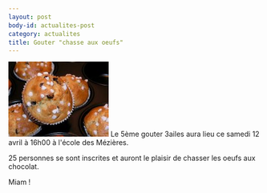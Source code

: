```yaml
---
layout: post
body-id: actualites-post
category: actualites
title: Gouter "chasse aux oeufs"
---
```


![Muffins][1] Le 5ème gouter 3ailes aura lieu ce samedi 12 avril à 16h00 à l'école des Mézières.

25 personnes se sont inscrites et auront le plaisir de chasser les oeufs aux chocolat.

Miam !

[1]: /img/gouter/muffins-200x150.jpg
